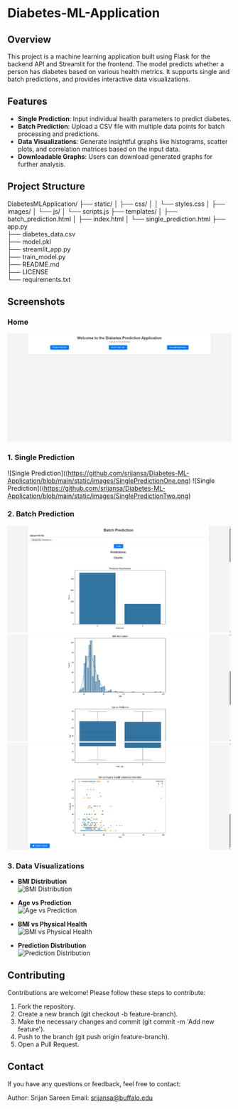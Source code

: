 # Diabetes-ML-Application

## Overview

This project is a machine learning application built using Flask for the backend API and Streamlit for the frontend. The model predicts whether a person has diabetes based on various health metrics. It supports single and batch predictions, and provides interactive data visualizations.

## Features

- **Single Prediction**: Input individual health parameters to predict diabetes.
- **Batch Prediction**: Upload a CSV file with multiple data points for batch processing and predictions.
- **Data Visualizations**: Generate insightful graphs like histograms, scatter plots, and correlation matrices based on the input data.
- **Downloadable Graphs**: Users can download generated graphs for further analysis.

## Project Structure
DiabetesMLApplication/
├── static/
│   ├── css/
│   │   └── styles.css
│   ├── images/
│   └── js/
│       └── scripts.js
├── templates/
│   ├── batch_prediction.html
│   ├── index.html
│   └── single_prediction.html
├── app.py              
├── diabetes_data.csv    
├── model.pkl          
├── streamlit_app.py      
├── train_model.py       
├── README.md          
├── LICENSE               
└── requirements.txt      

## Screenshots
### Home

![Home](https://github.com/srijansa/Diabetes-ML-Application/blob/main/static/images/home.png)

### 1. Single Prediction

![Single Prediction]((https://github.com/srijansa/Diabetes-ML-Application/blob/main/static/images/SinglePredictionOne.png)
![Single Prediction]((https://github.com/srijansa/Diabetes-ML-Application/blob/main/static/images/SinglePredictionTwo.png)

### 2. Batch Prediction

![Batch Prediction One](https://github.com/srijansa/Diabetes-ML-Application/blob/main/static/images/BatchPredictionOne.png)
![Batch Prediction Two](https://github.com/srijansa/Diabetes-ML-Application/blob/main/static/images/BatchPredictionTwo.png)
![Batch Prediction Three](https://github.com/srijansa/Diabetes-ML-Application/blob/main/static/images/BatchPredictionThree.png)

### 3. Data Visualizations

- **BMI Distribution**  
  ![BMI Distribution](images/bmi_distribution.png)

- **Age vs Prediction**  
  ![Age vs Prediction](images/age_vs_prediction.png)

- **BMI vs Physical Health**  
  ![BMI vs Physical Health](images/bmi_vs_physical_health.png)

- **Prediction Distribution**  
  ![Prediction Distribution](images/prediction_distribution.png)

  
## Contributing
Contributions are welcome! Please follow these steps to contribute:
1. Fork the repository.
2. Create a new branch (git checkout -b feature-branch).
3. Make the necessary changes and commit (git commit -m 'Add new feature').
4. Push to the branch (git push origin feature-branch).
5. Open a Pull Request.

## Contact
If you have any questions or feedback, feel free to contact:

Author: Srijan Sareen
Email: srijansa@buffalo.edu
